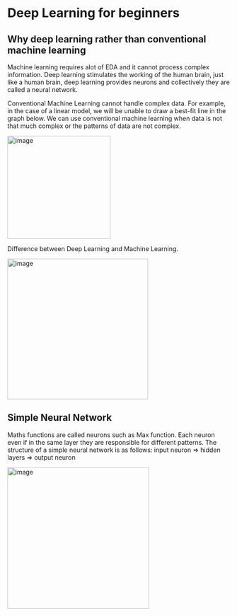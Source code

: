 # Deep Learning for beginners

## Why deep learning rather than conventional machine learning

Machine learning requires alot of EDA and it cannot process complex information. Deep learning stimulates the working of the human brain, just like a human brain, deep learning provides neurons and collectively they are called a neural network.

Conventional Machine Learning cannot handle complex data. 
For example, in the case of a linear model, we will be unable to draw a best-fit line in the graph below. We can use conventional machine learning when data is not that much complex or the patterns of data are not complex.

<img width="233" alt="image" src="https://github.com/AbdulHadi806/Machine-learning-Basic-notes/assets/113926529/c3d65f81-f7c1-49cb-8435-8561ee406b51">


Difference between Deep Learning and Machine Learning.

<img width="318" alt="image" src="https://github.com/AbdulHadi806/Machine-learning-Basic-notes/assets/113926529/045d2944-353f-4129-b36e-4ed11693ae9a">


## Simple Neural Network

Maths functions are called neurons such as Max function. Each neuron even if in the same layer they are responsible for different patterns.
The structure of a simple neural network is as follows: input neuron => hidden layers => output neuron

<img width="320" alt="image" src="https://github.com/AbdulHadi806/Machine-learning-Basic-notes/assets/113926529/ef62e8b0-d671-4b79-88c6-b01590062e9a">


